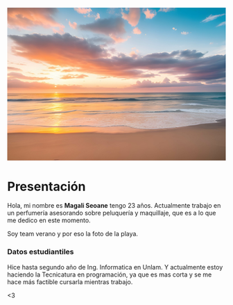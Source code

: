 ![Archivo Imagen](./assets/atardecer-verano.jpg)

# Presentación

Hola, mi nombre es **Magali Seoane** tengo 23 años. Actualmente trabajo en un perfumería 
asesorando sobre peluquería y maquillaje, que es a lo que me dedico en este momento. 

Soy team verano y por eso la foto de la playa.

### Datos estudiantiles
Hice hasta segundo año de Ing. Informatica en Unlam. 
Y actualmente estoy haciendo la Tecnicatura en programación, ya que es mas corta
y se me hace más factible cursarla mientras trabajo. 

<3